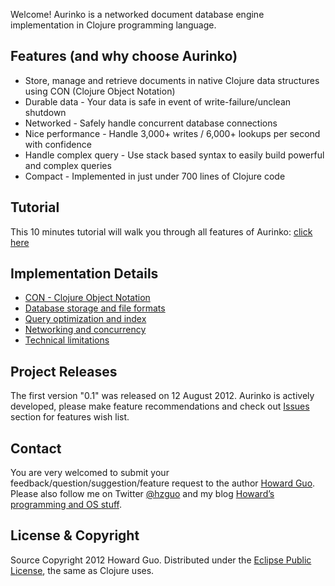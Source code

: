 Welcome! Aurinko is a networked document database engine implementation in Clojure programming language.

Features (and why choose Aurinko)
---------------------------------

-   Store, manage and retrieve documents in native Clojure data structures using CON (Clojure Object Notation)
-   Durable data - Your data is safe in event of write-failure/unclean shutdown
-   Networked - Safely handle concurrent database connections
-   Nice performance - Handle 3,000+ writes / 6,000+ lookups per second with confidence
-   Handle complex query - Use stack based syntax to easily build powerful and complex queries
-   Compact - Implemented in just under 700 lines of Clojure code

Tutorial
--------

This 10 minutes tutorial will walk you through all features of Aurinko: [click here][]

Implementation Details
----------------------

-   [CON - Clojure Object Notation][]
-   [Database storage and file formats][]
-   [Query optimization and index][]
-   [Networking and concurrency][]
-   [Technical limitations][]

Project Releases
----------------

The first version "0.1" was released on 12 August 2012.
Aurinko is actively developed, please make feature recommendations and check out [Issues][] section for features wish list.

Contact
-------

You are very welcomed to submit your feedback/question/suggestion/feature request to the author [Howard
Guo][].
Please also follow me on Twitter [@hzguo][] and my blog [Howard’s programming and OS stuff][].

License & Copyright
-------------------

Source Copyright 2012 Howard Guo.
Distributed under the [Eclipse Public License][], the same as Clojure uses.

  [click here]: https://github.com/HouzuoGuo/Aurinko/wiki/Tutorial
  [CON - Clojure Object Notation]: https://github.com/HouzuoGuo/Aurinko/wiki/Clojure-Object-Notation
  [Database storage and file formats]: https://github.com/HouzuoGuo/Aurinko/wiki/Database-Storage-and-File-Formats
  [Query optimization and index]: https://github.com/HouzuoGuo/Aurinko/wiki/Query-Optimization-and-Index-Usage
  [Networking and concurrency]: https://github.com/HouzuoGuo/Aurinko/wiki/Network-and-Concurrency-Suppport
  [Technical limitations]: https://github.com/HouzuoGuo/Aurinko/wiki/Limitations
  [Issues]: https://github.com/HouzuoGuo/Aurinko/issues
  [my github]: https://github.com/HouzuoGuo
  [Howard Guo]: mailto:guohouzuo@gmail.com
  [@hzguo]: https://twitter.com/hzguo
  [Howard’s programming and OS stuff]: http://allstarnix.blogspot.com.au
  [Eclipse Public License]: http://www.eclipse.org/legal/epl-v10.html
